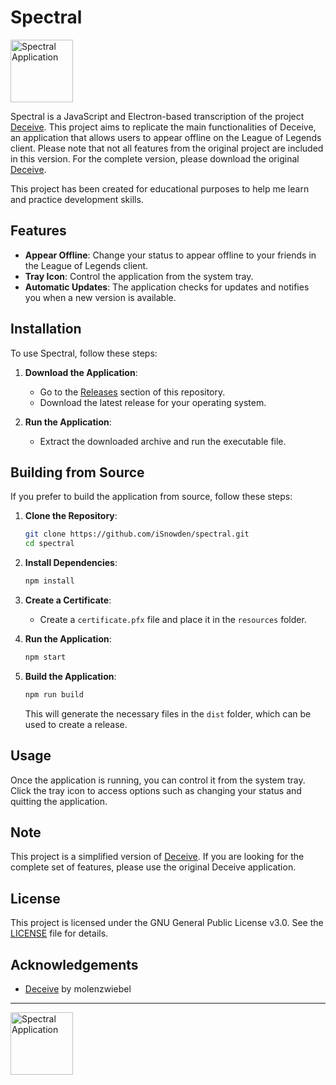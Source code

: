# Spectral

<img src="https://ressources.isnowden.com/spectral/icon.png" alt="Spectral Application" width="100">

Spectral is a JavaScript and Electron-based transcription of the project [Deceive](https://github.com/molenzwiebel/Deceive). This project aims to replicate the main functionalities of Deceive, an application that allows users to appear offline on the League of Legends client. Please note that not all features from the original project are included in this version. For the complete version, please download the original [Deceive](https://github.com/molenzwiebel/Deceive).

This project has been created for educational purposes to help me learn and practice development skills.

## Features

- **Appear Offline**: Change your status to appear offline to your friends in the League of Legends client.
- **Tray Icon**: Control the application from the system tray.
- **Automatic Updates**: The application checks for updates and notifies you when a new version is available.

## Installation

To use Spectral, follow these steps:

1. **Download the Application**:
   - Go to the [Releases](https://github.com/iSnowden/spectral/releases) section of this repository.
   - Download the latest release for your operating system.

2. **Run the Application**:
   - Extract the downloaded archive and run the executable file.

## Building from Source

If you prefer to build the application from source, follow these steps:

1. **Clone the Repository**:
    ```bash
    git clone https://github.com/iSnowden/spectral.git
    cd spectral
    ```

2. **Install Dependencies**:
    ```bash
    npm install
    ```

3. **Create a Certificate**:
    - Create a `certificate.pfx` file and place it in the `resources` folder.

4. **Run the Application**:
    ```bash
    npm start
    ```

5. **Build the Application**:
    ```bash
    npm run build
    ```

    This will generate the necessary files in the `dist` folder, which can be used to create a release.

## Usage

Once the application is running, you can control it from the system tray. Click the tray icon to access options such as changing your status and quitting the application.

## Note

This project is a simplified version of [Deceive](https://github.com/molenzwiebel/Deceive). If you are looking for the complete set of features, please use the original Deceive application.

## License

This project is licensed under the GNU General Public License v3.0. See the [LICENSE](LICENSE) file for details.

## Acknowledgements

- [Deceive](https://github.com/molenzwiebel/Deceive) by molenzwiebel

---

<img src="https://ressources.isnowden.com/spectral/icon.png" alt="Spectral Application" width="100">
